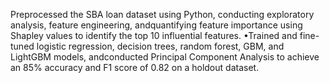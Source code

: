 Preprocessed the SBA loan dataset using Python, conducting exploratory analysis, feature engineering, andquantifying feature importance using Shapley values to identify the top 10 influential features.
•Trained and fine-tuned logistic regression, decision trees, random forest, GBM, and LightGBM models, andconducted Principal Component Analysis to achieve an 85% accuracy and F1 score of 0.82 on a holdout dataset.
